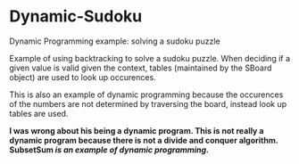 # Dynamic-Sudoku
Dynamic Programming example: solving a sudoku puzzle

Example of using backtracking to solve a sudoku puzzle.
When deciding if a given value is valid given the context, tables (maintained by the SBoard object) are used to look up occurences.

This is also an example of dynamic programming because the occurences of the numbers are not determined by traversing the board, instead look up tables are used.

<strong>I was wrong about his being a dynamic program. This is not really a dynamic program because there is not a divide and conquer algorithm. SubsetSum <em>is<em> an example of dynamic programming.<strong>

